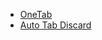 - [OneTab](https://addons.mozilla.org/en-US/firefox/addon/onetab/)
- [Auto Tab Discard](https://addons.mozilla.org/en-US/firefox/addon/auto-tab-discard/?src=search)
